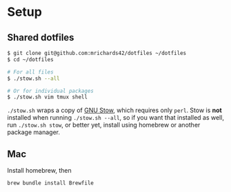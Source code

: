 # Setup

## Shared dotfiles

```bash
$ git clone git@github.com:mrichards42/dotfiles ~/dotfiles
$ cd ~/dotfiles

# For all files
$ ./stow.sh --all

# Or for individual packages
$ ./stow.sh vim tmux shell
```

`./stow.sh` wraps a copy of [GNU Stow][stow], which requires only `perl`. Stow
is **not** installed when running `./stow.sh --all`, so if you want that
installed as well, run `./stow.sh stow`, or better yet, install using homebrew
or another package manager.

## Mac

Install homebrew, then

```bash
brew bundle install Brewfile
```

 [stow]: https://metacpan.org/pod/distribution/Stow/bin/stow
